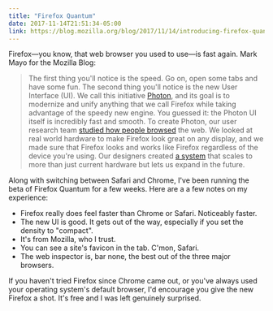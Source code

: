 ```yaml
---
title: "Firefox Quantum"
date: 2017-11-14T21:51:34-05:00
link: https://blog.mozilla.org/blog/2017/11/14/introducing-firefox-quantum/
---
```


Firefox—you know, that web browser you used to use—is fast again. Mark Mayo for the Mozilla Blog: 

> The first thing you'll notice is the speed. Go on, open some tabs and have some fun. The second thing you'll notice is the new User Interface (UI). We call this initiative [Photon](http://design.firefox.com/photon/welcome.html), and its goal is to modernize and unify anything that we call Firefox while taking advantage of the speedy new engine. You guessed it: the Photon UI itself is incredibly fast and smooth. To create Photon, our user research team [studied how people browsed](https://medium.com/firefox-ux/https-medium-com-gemmapetrie-firefox-workflow-user-research-in-germany-3be89b7b9568) the web. We looked at real world hardware to make Firefox look great on any display, and we made sure that Firefox looks and works like Firefox regardless of the device you're using. Our designers created [a system](http://design.firefox.com/photon/) that scales to more than just current hardware but lets us expand in the future.

Along with switching between Safari and Chrome, I've been running the beta of Firefox Quantum for a few weeks. Here are a a few notes on my experience: 

- Firefox really does feel faster than Chrome or Safari. Noticeably faster. 
- The new UI is good. It gets out of the way, especially if you set the density to "compact". 
- It's from Mozilla, who I trust. 
- You can see a site's favicon in the tab. C'mon, Safari. 
- The web inspector is, bar none, the best out of the three major browsers. 

If you haven't tried Firefox since Chrome came out, or you've always used your operating system's default browser, I'd encourage you give the new Firefox a shot. It's free and I was left genuinely surprised. 